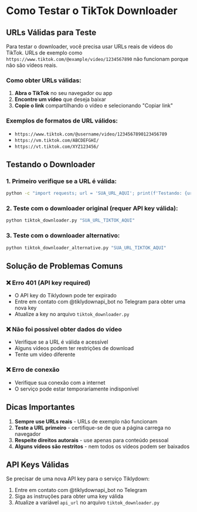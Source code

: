 # Como Testar o TikTok Downloader

## URLs Válidas para Teste

Para testar o downloader, você precisa usar URLs reais de vídeos do TikTok. URLs de exemplo como `https://www.tiktok.com/@example/video/1234567890` não funcionam porque não são vídeos reais.

### Como obter URLs válidas:

1. **Abra o TikTok** no seu navegador ou app
2. **Encontre um vídeo** que deseja baixar
3. **Copie o link** compartilhando o vídeo e selecionando "Copiar link"

### Exemplos de formatos de URL válidos:
- `https://www.tiktok.com/@username/video/1234567890123456789`
- `https://vm.tiktok.com/ABCDEFGHI/`
- `https://vt.tiktok.com/XYZ123456/`

## Testando o Downloader

### 1. Primeiro verifique se a URL é válida:
```bash
python -c "import requests; url = 'SUA_URL_AQUI'; print(f'Testando: {url}'); r = requests.head(url, timeout=10, allow_redirects=True); print(f'Status: {r.status_code}')"
```

### 2. Teste com o downloader original (requer API key válida):
```bash
python tiktok_downloader.py "SUA_URL_TIKTOK_AQUI"
```

### 3. Teste com o downloader alternativo:
```bash
python tiktok_downloader_alternative.py "SUA_URL_TIKTOK_AQUI"
```

## Solução de Problemas Comuns

### ❌ Erro 401 (API key required)
- O API key do Tiklydown pode ter expirado
- Entre em contato com @tiklydownapi_bot no Telegram para obter uma nova key
- Atualize a key no arquivo `tiktok_downloader.py`

### ❌ Não foi possível obter dados do vídeo
- Verifique se a URL é válida e acessível
- Alguns vídeos podem ter restrições de download
- Tente um vídeo diferente

### ❌ Erro de conexão
- Verifique sua conexão com a internet
- O serviço pode estar temporariamente indisponível

## Dicas Importantes

1. **Sempre use URLs reais** - URLs de exemplo não funcionam
2. **Teste a URL primeiro** - certifique-se de que a página carrega no navegador
3. **Respeite direitos autorais** - use apenas para conteúdo pessoal
4. **Alguns vídeos são restritos** - nem todos os vídeos podem ser baixados

## API Keys Válidas

Se precisar de uma nova API key para o serviço Tiklydown:
1. Entre em contato com @tiklydownapi_bot no Telegram
2. Siga as instruções para obter uma key válida
3. Atualize a variável `api_url` no arquivo `tiktok_downloader.py`
